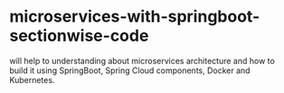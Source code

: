 # microservices-with-springboot-sectionwise-code

will help to understanding about microservices architecture and how to build it using SpringBoot, Spring Cloud components, Docker and Kubernetes.

